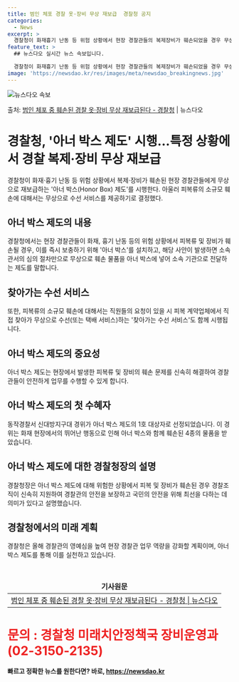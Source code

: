```yaml
---
title: 범인 체포 경찰 옷·장비 무상 재보급  경찰청 공지
categories:
  - News
excerpt: >
  경찰청이 화재흉기 난동 등 위험 상황에서 현장 경찰관들의 복제장비가 훼손되었을 경우 무상으로 재보급하는 아너…
feature_text: >
  ## 뉴스다오 실시간 뉴스 속보입니다.

  경찰청이 화재흉기 난동 등 위험 상황에서 현장 경찰관들의 복제장비가 훼손되었을 경우 무상으로 재보급하는 아너…
image: 'https://newsdao.kr/res/images/meta/newsdao_breakingnews.jpg'
---
```


![뉴스다오 속보](https://newsdao.kr/res/images/meta/newsdao_breakingnews.jpg)

<p>출처: <a href="https://newsdao.kr/3209" rel="dofollow">범인 체포 중 훼손된 경찰 옷·장비 무상 재보급된다 - 경찰청</a> | 뉴스다오</p>

<h1>경찰청, '아너 박스 제도' 시행…특정 상황에서 경찰 복제·장비 무상 재보급</h1>

<p data-ke-size="size16">경찰청이 화재·흉기 난동 등 위험 상황에서 복제·장비가 훼손된 현장 경찰관들에게 무상으로 재보급하는 '아너 박스(Honor Box) 제도'를 시행한다. 아울러 피복류의 소규모 훼손에 대해서는 무상으로 수선 서비스를 제공하기로 결정했다.</p>

<h2 data-ke-size="size26">아너 박스 제도의 내용</h2>
<p data-ke-size="size16">경찰청에서는 현장 경찰관들이 화재, 흉기 난동 등의 위험 상황에서 피복류 및 장비가 훼손될 경우, 이를 즉시 보충하기 위해 '아너 박스'를 설치하고, 해당 사안이 발생하면 소속 관서의 심의 절차만으로 무상으로 훼손 물품을 아너 박스에 넣어 소속 기관으로 전달하는 제도를 말합니다.</p>

<h2 data-ke-size="size26">찾아가는 수선 서비스</h2>
<p data-ke-size="size16">또한, 피복류의 소규모 훼손에 대해서는 직원들의 요청이 있을 시 피복 계약업체에서 직접 찾아가 무상으로 수선(또는 택배 서비스)하는 '찾아가는 수선 서비스'도 함께 시행됩니다.</p>

<h2 data-ke-size="size26">아너 박스 제도의 중요성</h2>
<p data-ke-size="size16">아너 박스 제도는 현장에서 발생한 피복류 및 장비의 훼손 문제를 신속히 해결하여 경찰관들이 안전하게 업무를 수행할 수 있게 합니다.</p>

<h2 data-ke-size="size26">아너 박스 제도의 첫 수혜자</h2>
<p data-ke-size="size16">동작경찰서 신대방지구대 경위가 아너 박스 제도의 1호 대상자로 선정되었습니다. 이 경위는 화재 현장에서의 뛰어난 행동으로 인해 아너 박스와 함께 훼손된 4종의 물품을 받았습니다.</p>

<h2 data-ke-size="size26">아너 박스 제도에 대한 경찰청장의 설명</h2>
<p data-ke-size="size16">경찰청장은 아너 박스 제도에 대해 위험한 상황에서 피복 및 장비가 훼손된 경우 경찰조직이 신속히 지원하여 경찰관의 안전을 보장하고 국민의 안전을 위해 최선을 다하는 데 의미가 있다고 설명했습니다.</p>

<h2 data-ke-size="size26">경찰청에서의 미래 계획</h2>
<p data-ke-size="size16">경찰청은 올해 경찰관의 영예심을 높여 현장 경찰관 업무 역량을 강화할 계획이며, 아너 박스 제도를 통해 이를 실천하고 있습니다.</p>

<p data-ke-size="size16">&nbsp;</p>

<table>
<thead>
<tr>
<td style="text-align: center; height: 17px;"><b>기사원문</b></td>
</tr>
</thead>
<tbody>
<tr>
<td style="text-align: center; height: 17px;"><a href="https://newsdao.kr/3209">범인 체포 중 훼손된 경찰 옷·장비 무상 재보급된다 - 경찰청 | 뉴스다오</a></td>
</tr>
</tbody>
</table>
<h1><b><span style="color: #ee2323;">문의 : 경찰청 미래치안정책국 장비운영과(02-3150-2135)</span><b></h1> 

빠르고 정확한 뉴스를 원한다면? 바로, <a href="https://newsdao.kr" rel="dofollow">https://newsdao.kr</a>



